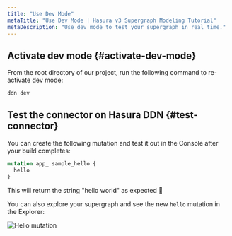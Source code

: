 ```yaml
---
title: "Use Dev Mode"
metaTitle: "Use Dev Mode | Hasura v3 Supergraph Modeling Tutorial"
metaDescription: "Use dev mode to test your supergraph in real time."
---
```


## Activate dev mode {#activate-dev-mode}

From the root directory of our project, run the following command to re-activate dev mode:

```bash
ddn dev
```

## Test the connector on Hasura DDN {#test-connector}

You can create the following mutation and test it out in the Console after your build completes:

```graphql
mutation app_ sample_hello {
  hello
}
```

This will return the string "hello world" as expected 🎉

You can also explore your supergraph and see the new `hello` mutation in the Explorer:

![Hello mutation](https://graphql-engine-cdn.hasura.io/learn-hasura/assets/backend-stack/v3/supergraph-course/hello-mutation.png)
